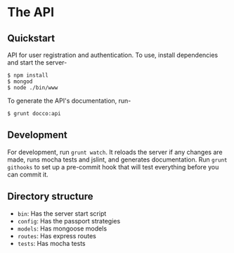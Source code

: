# The API

## Quickstart

API for user registration and authentication. To use, install dependencies and start the server-

```
$ npm install
$ mongod
$ node ./bin/www
```

To generate the API's documentation, run-

```
$ grunt docco:api
```


## Development

For development, run `grunt watch`. It reloads the server if any changes are made, runs mocha tests and jslint, and generates documentation.
Run `grunt githooks` to set up a pre-commit hook that will test everything before you can commit it.


## Directory structure

 * `bin`: Has the server start script
 * `config`: Has the passport strategies
 * `models`: Has mongoose models
 * `routes`: Has express routes
 * `tests`: Has mocha tests